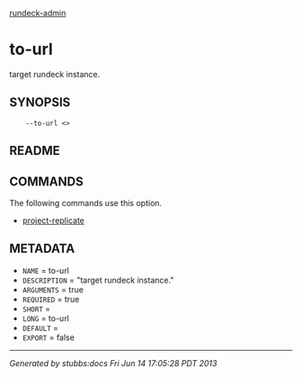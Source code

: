 [rundeck-admin](../../index.html)

# to-url

target rundeck instance.

## SYNOPSIS

        --to-url <>

## README



## COMMANDS

The following commands use this option.

* [project-replicate](../../commands/project-replicate/index.html)

## METADATA

* `NAME` = to-url
* `DESCRIPTION` = "target rundeck instance."
* `ARGUMENTS` = true
* `REQUIRED` = true
* `SHORT` = 
* `LONG` = to-url
* `DEFAULT` = 
* `EXPORT` = false

----

*Generated by stubbs:docs Fri Jun 14 17:05:28 PDT 2013*

